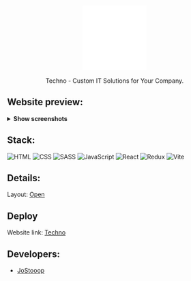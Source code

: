 <div align="center">
      <img src="src/assets/images/logo-white.svg" width="150" height="150">
        <p>Techno - Custom IT Solutions for Your Company.</p>
</div>

## Website preview:
<details><summary><b>Show screenshots</b></summary>

![screen--jostooop--website-blank](readme-images/screen--jostooop--website-techno.png)
</details>

## Stack:
![HTML](https://img.shields.io/badge/HTML-E34F26?style=for-the-badge&logo=html5&logoColor=white)
![CSS](https://img.shields.io/badge/CSS-1572B6?style=for-the-badge&logo=css3&logoColor=white)
![SASS](https://img.shields.io/badge/Sass-CC6699?style=for-the-badge&logo=sass&logoColor=white)
![JavaScript](https://img.shields.io/badge/JavaScript-F7DF1E?style=for-the-badge&logo=javascript&logoColor=black)
![React](https://img.shields.io/badge/-React-090909?style=for-the-badge&logo=React&logoColor=F8C52)
![Redux](https://img.shields.io/badge/Redux-593D88?style=for-the-badge&logo=redux&logoColor=white)
![Vite](https://img.shields.io/badge/Vite-%23646CFF.svg?style=for-the-badge&logo=vite&logoColor=FFD62E)

## Details:
Layout: [Open](https://www.figma.com/file/ftmHmLSloXCoC1l7nOzQ0M/Techna-info?type=design&node-id=0-1&mode=design&t=u0vMxThYSqgytZin-0)

## Deploy
Website link: [Techno](https://website-techno.vercel.app/)

## Developers:
- [JoStooop](https://github.com/JoStooop)
